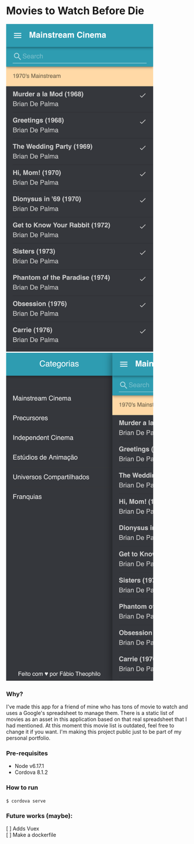 #  Movies to Watch Before Die

<img src="./screenshots/home-screen.png" width="400" />
<img src="./screenshots/menu.png" width="400" />

### Why?

I've made this app for a friend of mine who has tons of movie to watch and uses a Google's spreadsheet to manage them. There is a static list of movies as an asset in this application based on that real spreadsheet that I had mentioned. At this moment this movie list is outdated, feel free to change it if you want. I'm making this project public just to be part of my personal portfolio.

### Pre-requisites

- Node v6.17.1
- Cordova 8.1.2

### How to run

`$ cordova serve`

### Future works (maybe):

[ ] Adds Vuex  
[ ] Make a dockerfile  
